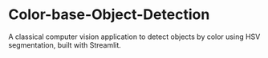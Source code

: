 # Color-base-Object-Detection
A classical computer vision application to detect objects by color using HSV segmentation, built with Streamlit.

